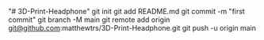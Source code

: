 "# 3D-Print-Headphone"  git init git add README.md git commit -m "first commit" git branch -M main git remote add origin git@github.com:matthewtrs/3D-Print-Headphone.git git push -u origin main
